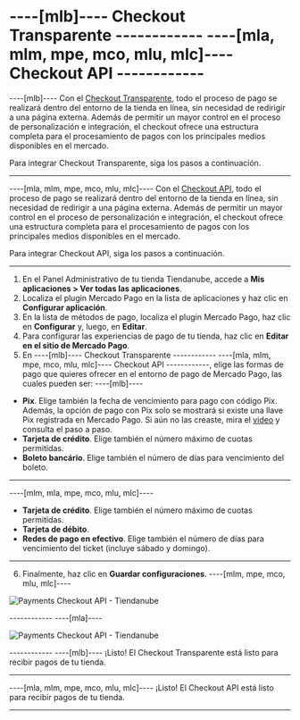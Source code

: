 # ----[mlb]---- Checkout Transparente ------------ ----[mla, mlm, mpe, mco, mlu, mlc]---- Checkout API ------------

----[mlb]----
Con el [Checkout Transparente](/developers/es/guides/checkout-api/landing), todo el proceso de pago se realizará dentro del entorno de la tienda en línea, sin necesidad de redirigir a una página externa. Además de permitir un mayor control en el proceso de personalización e integración, el checkout ofrece una estructura completa para el procesamiento de pagos con los principales medios disponibles en el mercado.

Para integrar Checkout Transparente, siga los pasos a continuación.

------------
----[mla, mlm, mpe, mco, mlu, mlc]----
Con el [Checkout API](/developers/es/guides/checkout-api/landing), todo el proceso de pago se realizará dentro del entorno de la tienda en línea, sin necesidad de redirigir a una página externa. Además de permitir un mayor control en el proceso de personalización e integración, el checkout ofrece una estructura completa para el procesamiento de pagos con los principales medios disponibles en el mercado.

Para integrar Checkout API, siga los pasos a continuación.

------------

1. En el Panel Administrativo de tu tienda Tiendanube, accede a **Mis aplicaciones > Ver todas las aplicaciones**. 
2. Localiza el plugin Mercado Pago en la lista de aplicaciones y haz clic en **Configurar aplicación**.
3. En la lista de métodos de pago, localiza el plugin Mercado Pago, haz clic en **Configurar** y, luego, en **Editar**.
4. Para configurar las experiencias de pago de tu tienda, haz clic en **Editar en el sitio de Mercado Pago**.
5. En  ----[mlb]---- Checkout Transparente ------------ ----[mla, mlm, mpe, mco, mlu, mlc]---- Checkout API ------------, elige las formas de pago que quieres ofrecer en el entorno de pago de Mercado Pago, las cuales pueden ser:
----[mlb]---- 
* **Pix**. Elige también la fecha de vencimiento para pago con código Pix. Además, la opción de pago con Pix solo se mostrará si existe una llave Pix registrada en Mercado Pago. Si aún no las creaste, mira el [video](https://www.youtube.com/watch?v=60tApKYVnkA) y consulta el paso a paso.
* **Tarjeta de crédito**. Elige también el número máximo de cuotas permitidas.
* **Boleto bancário**. Elige también el número de días para vencimiento del boleto.
 
------------ 
----[mlm, mla, mpe, mco, mlu, mlc]---- 
* **Tarjeta de crédito**. Elige también el número máximo de cuotas permitidas.
* **Tarjeta de débito**.
* **Redes de pago en efectivo**. Elige también el número de días para vencimiento del ticket (incluye sábado y domingo).

------------
6. Finalmente, haz clic en **Guardar configuraciones**.
----[mlm, mpe, mco, mlu, mlc]---- 
</center>

![Payments Checkout API - Tiendanube](nuvemshop/cho-api-mlm-es.gif)

</center>
------------
----[mla]---- 
</center>

![Payments Checkout API - Tiendanube](nuvemshop/cho-api-mla-es.png.png)

</center>
------------
----[mlb]---- 
¡Listo! El Checkout Transparente está listo para recibir pagos de tu tienda.

------------
----[mla, mlm, mpe, mco, mlu, mlc]----
¡Listo! El Checkout API está listo para recibir pagos de tu tienda.

------------
